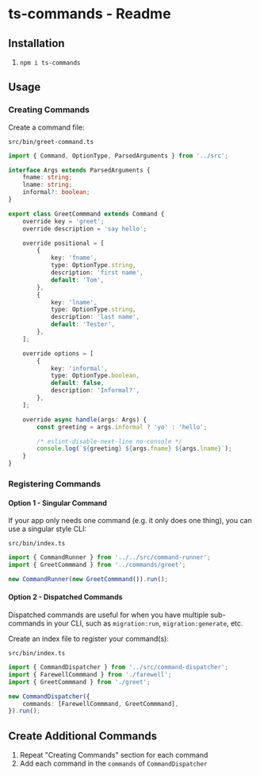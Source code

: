 # ts-commands - Readme

## Installation

1. `npm i ts-commands`

## Usage

### Creating Commands
Create a command file:

`src/bin/greet-command.ts`
```typescript
import { Command, OptionType, ParsedArguments } from '../src';

interface Args extends ParsedArguments {
	fname: string;
	lname: string;
	informal?: boolean;
}

export class GreetCommmand extends Command {
	override key = 'greet';
	override description = 'say hello';

	override positional = [
		{
			key: 'fname',
			type: OptionType.string,
			description: 'first name',
			default: 'Tom',
		},
		{
			key: 'lname',
			type: OptionType.string,
			description: 'last name',
			default: 'Tester',
		},
	];

	override options = [
		{
			key: 'informal',
			type: OptionType.boolean,
			default: false,
			description: 'Informal?',
		},
	];

	override async handle(args: Args) {
		const greeting = args.informal ? 'yo' : 'hello';

		/* eslint-disable-next-line no-console */
		console.log(`${greeting} ${args.fname} ${args.lname}`);
	}
}
```

### Registering Commands

#### Option 1 - Singular Command

If your app only needs one command (e.g. it only does one thing), you can use a singular style CLI:

`src/bin/index.ts`
```typescript
import { CommandRunner } from '../../src/command-runner';
import { GreetCommmand } from '../commands/greet';

new CommandRunner(new GreetCommmand()).run();
```

#### Option 2 - Dispatched Commands

Dispatched commands are useful for when you have multiple sub-commands in your CLI, such as `migration:run`, `migration:generate`, etc.

Create an index file to register your command(s):

`src/bin/index.ts`
```typescript
import { CommandDispatcher } from '../src/command-dispatcher';
import { FarewellCommmand } from './farewell';
import { GreetCommmand } from './greet';

new CommandDispatcher({
	commands: [FarewellCommmand, GreetCommmand],
}).run();

```

## Create Additional Commands
   1. Repeat "Creating Commands" section for each command
   2. Add each command in the `commands` of `CommandDispatcher`
